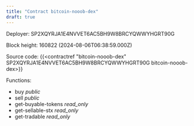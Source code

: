 ```yaml
---
title: "Contract bitcoin-nooob-dex"
draft: true
---
```

Deployer: SP2XQYRJA1E4NVVET6AC5BH9W8BRCYQWWYHGRT90G


 



Block height: 160822 (2024-08-06T06:38:59.000Z)

Source code: {{<contractref "bitcoin-nooob-dex" SP2XQYRJA1E4NVVET6AC5BH9W8BRCYQWWYHGRT90G bitcoin-nooob-dex>}}

Functions:

* buy _public_
* sell _public_
* get-buyable-tokens _read_only_
* get-sellable-stx _read_only_
* get-tradable _read_only_

